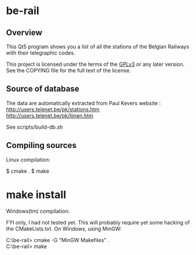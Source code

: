# be-rail

## Overview

This Qt5 program shows you a list of all the stations of the
Belgian Railways with their telegraphic codes.

This project is licensed under the terms of the [GPLv3](https://www.gnu.org/licenses/gpl-3.0.en.html)
or any later version. See the COPYING file for the full text of the license.


## Source of database

The data are automatically extracted from Paul Kevers website :   
http://users.telenet.be/pk/stations.htm   
http://users.telenet.be/pk/lijnen.htm   
   
See scripts/build-db.sh


## Compiling sources

Linux compilation:   
   
$ cmake .
$ make
# make install
   
   
Windows(tm) compilation:
   
FYI only, I had not tested yet. This will probably require yet some hacking of
the CMakeLists.txt. On Windows, using MinGW:   
   
C:\be-rail> cmake -G "MinGW Makefiles" .   
C:\be-rail> make   
